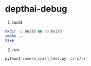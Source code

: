 # depthai-debug

1. build
```bash
mkdir -p build && cd build
cmake ..
make
```

2. run
```bash
python3 camera_crash_test.py -p/-c/-r
```